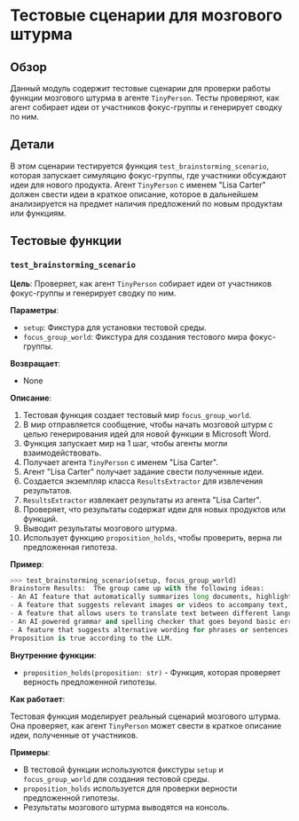 # Тестовые сценарии для мозгового штурма

## Обзор

Данный модуль содержит тестовые сценарии для проверки работы функции мозгового штурма в агенте `TinyPerson`. Тесты проверяют, как агент собирает идеи от участников фокус-группы и генерирует сводку по ним.

## Детали

В этом сценарии тестируется функция `test_brainstorming_scenario`, которая запускает симуляцию фокус-группы, где участники обсуждают идеи для нового продукта. Агент `TinyPerson` с именем "Lisa Carter"  должен  свести идеи в краткое описание, которое в дальнейшем анализируется на предмет наличия предложений по новым продуктам или функциям.

## Тестовые функции

### `test_brainstorming_scenario`

**Цель**: Проверяет, как агент `TinyPerson` собирает идеи от участников фокус-группы и генерирует сводку по ним.

**Параметры**:

- `setup`: Фикстура для установки тестовой среды.
- `focus_group_world`: Фикстура для создания тестового мира фокус-группы.

**Возвращает**:

-  None

**Описание**:

1. Тестовая функция создает тестовый мир `focus_group_world`.
2. В мир отправляется сообщение, чтобы начать мозговой штурм с целью генерирования идей для новой функции в Microsoft Word.
3. Функция запускает мир на 1 шаг, чтобы агенты могли взаимодействовать.
4. Получает агента `TinyPerson` с именем "Lisa Carter".
5. Агент "Lisa Carter" получает задание  свести полученные идеи.
6. Создается экземпляр класса `ResultsExtractor` для извлечения результатов.
7.  `ResultsExtractor` извлекает результаты из агента "Lisa Carter".
8.  Проверяет,  что результаты содержат идеи для новых продуктов или функций.
9.  Выводит результаты мозгового штурма.
10. Использует  функцию `proposition_holds`,  чтобы проверить,  верна ли  предложенная  гипотеза.

**Пример**:

```python
>>> test_brainstorming_scenario(setup, focus_group_world)
Brainstorm Results:  The group came up with the following ideas:
- An AI feature that automatically summarizes long documents, highlighting key points and providing a concise overview. This would save time and make it easier to understand complex information.
- A feature that suggests relevant images or videos to accompany text, based on the content of the document. This would make documents more engaging and visually appealing.
- A feature that allows users to translate text between different languages with high accuracy. This would be useful for international collaboration and communication.
- An AI-powered grammar and spelling checker that goes beyond basic errors and suggests more sophisticated improvements. This would help users write clearer and more concise text.
- A feature that suggests alternative wording for phrases or sentences, based on the context of the document. This would help users improve the clarity and effectiveness of their writing.
Proposition is true according to the LLM.
```

**Внутренние функции**:

- `proposition_holds(proposition: str)` -  Функция, которая  проверяет  верность  предложенной  гипотезы.

**Как работает**:

Тестовая функция моделирует реальный  сценарий мозгового штурма.  Она  проверяет,  как агент `TinyPerson`  может  свести  в  краткое  описание  идеи,  полученные  от  участников.

**Примеры**:

-  В  тестовой  функции  используются  фикстуры  `setup`  и  `focus_group_world`  для  создания  тестовой  среды.
-  `proposition_holds`  используется  для  проверки  верности  предложенной  гипотезы.
-  Результаты  мозгового  штурма  выводятся  на  консоль.